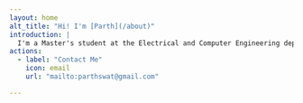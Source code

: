 ```yaml
---
layout: home
alt_title: "Hi! I'm [Parth](/about)"
introduction: |
  I'm a Master's student at the Electrical and Computer Engineering department at Cornell University. I have a deep interest in computer architecture and ASIC design, among other topics throughout the computer engineering stack. I work on [side projects](/projects) in the hardware + software intersection. I also [write](/blog), make music, and make YouTube videos. 
actions:
  - label: "Contact Me"
    icon: email
    url: "mailto:parthswat@gmail.com"

---
```

